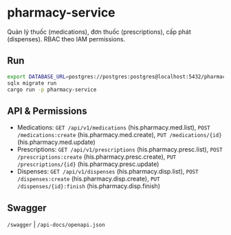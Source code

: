 # pharmacy-service

Quản lý thuốc (medications), đơn thuốc (prescriptions), cấp phát (dispenses). RBAC theo IAM permissions.

## Run

```bash
export DATABASE_URL=postgres://postgres:postgres@localhost:5432/pharmacy
sqlx migrate run
cargo run -p pharmacy-service
```

## API & Permissions

* Medications: `GET /api/v1/medications` (his.pharmacy.med.list), `POST /medications:create` (his.pharmacy.med.create), `PUT /medications/{id}` (his.pharmacy.med.update)
* Prescriptions: `GET /api/v1/prescriptions` (his.pharmacy.presc.list), `POST /prescriptions:create` (his.pharmacy.presc.create), `PUT /prescriptions/{id}` (his.pharmacy.presc.update)
* Dispenses: `GET /api/v1/dispenses` (his.pharmacy.disp.list), `POST /dispenses:create` (his.pharmacy.disp.create), `PUT /dispenses/{id}:finish` (his.pharmacy.disp.finish)

## Swagger

`/swagger` | `/api-docs/openapi.json`
